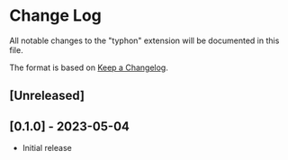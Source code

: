 # Change Log

All notable changes to the "typhon" extension will be documented in this file.

The format is based on [Keep a Changelog](https://keepachangelog.com/en/1.0.0/).

## [Unreleased]

## [0.1.0] - 2023-05-04

- Initial release